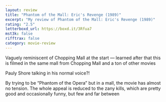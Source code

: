```yaml
---
layout: review
title: "Phantom of the Mall: Eric's Revenge (1989)"
excerpt: "My review of Phantom of the Mall: Eric's Revenge (1989)"
rating: "2.5"
letterboxd_url: https://boxd.it/3Rfua7
mst3k: false
rifftrax: false
category: movie-review
---
```


Vaguely reminiscent of Chopping Mall at the start — learned after that this is filmed in the same mall from Chopping Mall and a ton of other movies

Pauly Shore talking in his normal voice?!

By trying to be “Phantom of the Opera” but in a mall, the movie has almost no tension. The whole appeal is reduced to the zany kills, which are pretty good and occasionally funny, but few and far between
